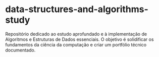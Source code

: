 # data-structures-and-algorithms-study
 Repositório dedicado ao estudo aprofundado e à implementação de Algoritmos e Estruturas de Dados essenciais. O objetivo é solidificar os fundamentos da ciência da computação e criar um portfólio técnico documentado.
